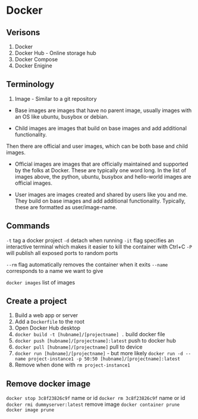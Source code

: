 # Docker

## Verisons

1. Docker
2. Docker Hub - Online storage hub
3. Docker Compose
4. Docker Enigine

## Terminology

1. Image - Similar to a git repository

- Base images are images that have no parent image, usually images with an OS like ubuntu, busybox or debian.

- Child images are images that build on base images and add additional functionality.

Then there are official and user images, which can be both base and child images.

- Official images are images that are officially maintained and supported by the folks at Docker. These are typically one word long. In the list of images above, the python, ubuntu, busybox and hello-world images are official images.

- User images are images created and shared by users like you and me. They build on base images and add additional functionality. Typically, these are formatted as user/image-name.

## Commands

`-t` tag a docker project
`-d` detach when running
`-it` flag specifies an interactive terminal which makes it easier to kill the container with Ctrl+C
`-P` will publish all exposed ports to random ports

`--rm` flag automatically removes the container when it exits
`--name` corresponds to a name we want to give

`docker images` list of images

## Create a project

1. Build a web app or server
2. Add a `Dockerfile` to the root
3. Open Docker Hub desktop
4. `docker build -t [hubname]/[projectname] .` build docker file
5. `docker push [hubname]/[projectname]:latest` push to docker hub
6. `docker pull [hubname]/[projectname]` pull to device
7. `docker run [hubname]/[projectname]` - but more likely `docker run -d --name project-instance1 -p 50:50 [hubname]/[projectname]:latest`
8. Remove when done with `rm project-instance1`

## Remove docker image

`docker stop 3c8f23826c9f` name or id
`docker rm 3c8f23826c9f` name or id
`docker rmi dummyserver:latest` remove image
`docker container prune`
`docker image prune`